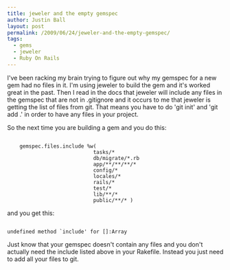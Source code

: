 ```yaml
---
title: jeweler and the empty gemspec
author: Justin Ball
layout: post
permalink: /2009/06/24/jeweler-and-the-empty-gemspec/
tags:
  - gems
  - jeweler
  - Ruby On Rails
---
```


I've been racking my brain trying to figure out why my gemspec for a new gem had no files in it.  I'm using jeweler to build the gem and it's worked great in the past.  Then I read in the docs that jeweler will include any files in the gemspec that are not in .gitignore and it occurs to me that jeweler is getting the list of files from git.  That means you have to do 'git init' and 'git add .' in order to have any files in your project.

So the next time you are building a gem and you do this:
<pre><code class="ruby">
    gemspec.files.include %w(
                            tasks/*
                            db/migrate/*.rb
                            app/**/**/**/*
                            config/*
                            locales/*
                            rails/*
                            test/*
                            lib/**/*
                            public/**/* )
</pre></code>

and you get this:

<pre><code class="ruby">
undefined method `include' for []:Array
</pre></code>

Just know that your gemspec doesn't contain any files and you don't actually need the include listed above in your Rakefile.  Instead you just need to add all your files to git.